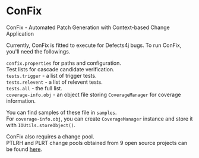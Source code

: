 # ConFix
ConFix - Automated Patch Generation with Context-based Change Application

Currently, ConFix is fitted to execute for Defects4j bugs.
To run ConFix, you'll need the followings.  

`confix.properties` for paths and configuration.  
Test lists for cascade candidate verification.  
`tests.trigger` - a list of trigger tests.   
`tests.relevent` - a list of relevent tests.  
`tests.all` - the full list.  
`coverage-info.obj` - an object file storing `CoverageManager` for coverage information. 
 
You can find samples of these file in `samples`.  
For `coverage-info.obj`, you can create `CoverageManager` instance and store it with `IOUtils.storeObject()`. 

ConFix also requires a change pool.   
PTLRH and PLRT change pools obtained from 9 open source projects can be found [here](https://github.com/thwak/confix2019result).  
